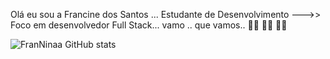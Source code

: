 Olá eu sou a Francine dos Santos ... Estudante de Desenvolvimento --->> Foco em desenvolvedor Full Stack... vamo .. que vamos.. 🏃‍♀️ 🏃‍♀️ 🏃‍♀️

![FranNinaa GitHub stats](https://github-readme-stats.vercel.app/api?username=FranNinaa&show_icons=true&theme=synthwave)

